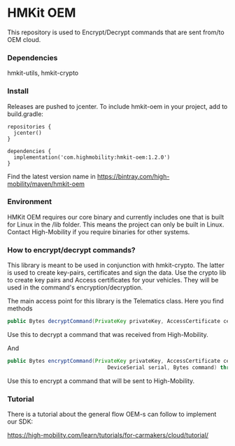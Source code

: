 # HMKit OEM

This repository is used to Encrypt/Decrypt commands that are sent from/to OEM cloud.

### Dependencies

hmkit-utils, hmkit-crypto

### Install

Releases are pushed to jcenter. To include hmkit-oem in your project, add to build.gradle:

```
repositories {
  jcenter()
}

dependencies {
  implementation('com.highmobility:hmkit-oem:1.2.0')
}
```

Find the latest version name in https://bintray.com/high-mobility/maven/hmkit-oem

### Environment

HMKit OEM requires our core binary and currently includes one that is built for Linux in the /lib folder.
This means the project can only be built in Linux. Contact High-Mobility if you require binaries for other
systems.

### How to encrypt/decrypt commands?

This library is meant to be used in conjunction with hmkit-crypto. The latter is used to create key-pairs, certificates and sign the data.
Use the crypto lib to create key pairs and Access certificates for your vehicles. They will be used in the command's encryption/decryption.

The main access point for this library is the Telematics class. Here you find methods

```java
public Bytes decryptCommand(PrivateKey privateKey, AccessCertificate certificate, Bytes command) throws CryptoException
```

Use this to decrypt a command that was received from High-Mobility.

And

```java
public Bytes encryptCommand(PrivateKey privateKey, AccessCertificate certificate, Bytes nonce,
                                DeviceSerial serial, Bytes command) throws CryptoException
```

Use this to encrypt a command that will be sent to High-Mobility.

### Tutorial

There is a tutorial about the general flow OEM-s can follow to implement our SDK:

https://high-mobility.com/learn/tutorials/for-carmakers/cloud/tutorial/
